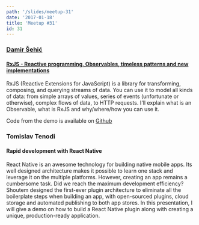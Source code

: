 ```yaml
---
path: '/slides/meetup-31'
date: '2017-01-18'
title: 'Meetup #31'
id: 31
---
```


### [Damir Šehić](https://github.com/DyslexicDcuk)
#### [RxJS - Reactive programming, Observables, timeless patterns and new implementations](http://slides.com/damirsehic/rxjs)

RxJS (Reactive Extensions for JavaScript) is a library for transforming, composing, and querying streams of data. You can use it to model all kinds of data: from simple arrays of values, series of events (unfortunate or otherwise), complex flows of data, to HTTP requests. I'll explain what is an Observable, what is RxJS and why/where/how you can use it.

Code from the demo is available on [Github](https://github.com/DyslexicDcuk/jszgb-meetup-rxjs)

### Tomislav Tenodi
#### Rapid development with React Native

React Native is an awesome technology for building native mobile apps. Its well designed architecture makes it possible to learn one stack and leverage it on the multiple platforms. However, creating an app remains a cumbersome task. Did we reach the maximum development efficiency? Shoutem designed the first-ever plugin architecture to eliminate all the boilerplate steps when building an app, with open-sourced plugins, cloud storage and automated publishing to both app stores. In this presentation, I will give a demo on how to build a React Native plugin along with creating a unique, production-ready application.

